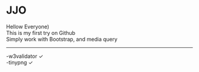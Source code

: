 # JJO
 Hellow Everyone) <br>
 This is my first try on Github <br>
 Simply work with Bootstrap, and media query <br>
 <hr>
 -w3validator &#10003; <br>
 -tinypng &#10003;
